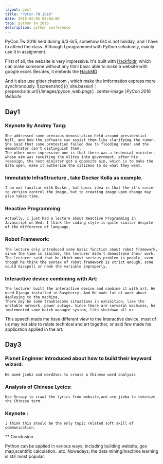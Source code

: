```yaml
---
layout: post
title: "PyCon TW 2016"
date: 2016-06-05 00:04:06
tags: python tw 2016
description: python conference
---
```


PyCon Tw 2016 held during 6/3-6/5, somehow 6/4 is not holiday, and I have to attend the class. Although I programmed with Python selodomly, mainly use it in assignment.

First of all, the website is very impressive. It's built with [Hackfoldr](https://hackfoldr.org/about), which can make someone without any html basic able to make a website with google excel. 
Besides, it embeds the [HackMD](https://hackmd.io/)

And it also use gitter chatroom , which make the imformation express more synchronously.
![screenshot]({{ site.baseurl | prepend:site.url}}/images/pycon_web.png){: .center-image }*PyCon 2016 Website*

## Day1

### Keynote By Andrey Tang: 
    She addressed some previous demostration held around presidential hell, and how the software can assist them like clarifying the rumor. She said that some protestion failed due to flooding rumor and the demostrator can't distinguish them.
    The other more impressive one is that there was a technical minister, whose aim was recuiting the elites into government, after his reassign, the next minister got a opposite aim, which is to make the data open, make it autherize the citizens to do what they want.  

### Immutable InfraStructure , take Docker Kolla as example.
    I am not familiar with Docker, but basic idea is that the it's easier to version control the image, but to creating image upon change may also takes time.

### Reactive Programming
    Actually, I just had a lecture about Reactive Programming in Javascript on Wed. I think the coding style is quite similar despite of the difference of language.

### Robot Framework:  
    The lecture only introduced some basic function about robot framework, since the time is limited, the lecturer didn't demostrate their work.
    The lecturer said that he think most serious problem is people, even though he think the syntax of robot framework is strict enough, some could misspell or name the variable inproperly.

### Interactive device combining with Art: 
    The lecturer built the interactive device and combine it with art. He used Django installed in Raspberry. And He made lot of work about deploying to the machine,
    There may be some troublesome situations in exhibition, like the unstable network, power outage. Since there are serveral machines, he implemented some batch managed system, like shutdown all or 

This speech made me have different view to the Interactive device, most of us may not able to relate technical and art together, or said few made his application applied in the art.

## Day3

### Pixnet Enginner introduced about how to build their keyword wizard.
    He used jieba and word2vec to create a Chinese word analysis

### Analysis of Chinese Lycics: 
    Use Scrapy to crawl the lyrics from website,and use jieba to tokenize the Chinese term.
    
### Keynote :
    I think this should be the only topic related soft skill of communication. 

** Conclusion

Python can be applied in various ways, including building website, geo map,scentific calculation...etc. Nowadays, the data mining/machine learning is still most popular.
